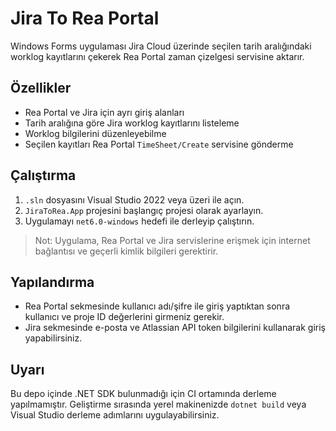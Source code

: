 # Jira To Rea Portal

Windows Forms uygulaması Jira Cloud üzerinde seçilen tarih aralığındaki worklog kayıtlarını çekerek Rea Portal zaman çizelgesi servisine aktarır.

## Özellikler

- Rea Portal ve Jira için ayrı giriş alanları
- Tarih aralığına göre Jira worklog kayıtlarını listeleme
- Worklog bilgilerini düzenleyebilme
- Seçilen kayıtları Rea Portal `TimeSheet/Create` servisine gönderme

## Çalıştırma

1. `.sln` dosyasını Visual Studio 2022 veya üzeri ile açın.
2. `JiraToRea.App` projesini başlangıç projesi olarak ayarlayın.
3. Uygulamayı `net6.0-windows` hedefi ile derleyip çalıştırın.

> Not: Uygulama, Rea Portal ve Jira servislerine erişmek için internet bağlantısı ve geçerli kimlik bilgileri gerektirir.

## Yapılandırma

- Rea Portal sekmesinde kullanıcı adı/şifre ile giriş yaptıktan sonra kullanıcı ve proje ID değerlerini girmeniz gerekir.
- Jira sekmesinde e-posta ve Atlassian API token bilgilerini kullanarak giriş yapabilirsiniz.

## Uyarı

Bu depo içinde .NET SDK bulunmadığı için CI ortamında derleme yapılmamıştır. Geliştirme sırasında yerel makinenizde `dotnet build` veya Visual Studio derleme adımlarını uygulayabilirsiniz.
